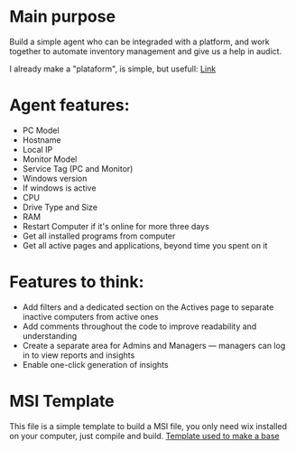 # Main purpose
Build a simple agent who can be integraded with a platform, and work together to automate inventory management and give us a help in audict.

I already make a "plataform", is simple, but usefull: [Link](https://github.com/ImComfortable/Site-agent/tree/main)
# Agent features:
- PC Model
- Hostname
- Local IP
- Monitor Model
- Service Tag (PC and Monitor)
- Windows version
- If windows is active
- CPU
- Drive Type and Size
- RAM
- Restart Computer if it's online for more three days
- Get all installed programs from computer
- Get all active pages and applications, beyond time you spent on it
# Features to think:

- Add filters and a dedicated section on the Actives page to separate inactive computers from active ones
- Add comments throughout the code to improve readability and understanding
- Create a separate area for Admins and Managers — managers can log in to view reports and insights
- Enable one-click generation of insights
# MSI Template
This file is a simple template to build a MSI file, you only need wix installed on your computer, just compile and build.
[Template used to make a base](https://github.com/letsdoautomation/wix-toolset-4-cli/tree/49292c799901d8dc69b68e20bdf204c454637a8f/Create%20Visual%20Studio%20Code%20MSI%20installation%20file)  
